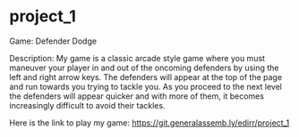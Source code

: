# project_1

Game:
Defender Dodge

Description:
My game is a classic arcade style game where you must maneuver your player in and out of the oncoming defenders by using the left and right arrow keys. The defenders will appear at the top of the page and run towards you trying to tackle you. As you proceed to the next level the defenders will appear quicker and with more of them, it becomes increasingly difficult to avoid their tackles.    


Here is the link to play my game:
https://git.generalassemb.ly/edirr/project_1
